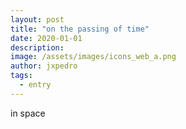 ```yaml
---
layout: post
title: "on the passing of time"
date: 2020-01-01
description: 
image: /assets/images/icons_web_a.png
author: jxpedro
tags:
  - entry
---
```

in space